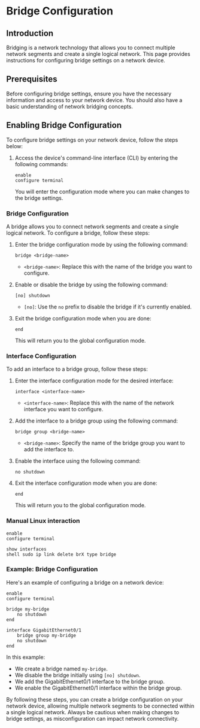
# Bridge Configuration

## Introduction

Bridging is a network technology that allows you to connect multiple network segments and create a single logical network. This page provides instructions for configuring bridge settings on a network device.

## Prerequisites

Before configuring bridge settings, ensure you have the necessary information and access to your network device. You should also have a basic understanding of network bridging concepts.

## Enabling Bridge Configuration

To configure bridge settings on your network device, follow the steps below:

1. Access the device's command-line interface (CLI) by entering the following commands:

   ```shell
   enable
   configure terminal
   ```

   You will enter the configuration mode where you can make changes to the bridge settings.
### Bridge Configuration

A bridge allows you to connect network segments and create a single logical network. To configure a bridge, follow these steps:

1. Enter the bridge configuration mode by using the following command:

   ```shell
   bridge <bridge-name>
   ```

   - `<bridge-name>`: Replace this with the name of the bridge you want to configure.

2. Enable or disable the bridge by using the following command:

   ```shell
   [no] shutdown
   ```

   - `[no]`: Use the `no` prefix to disable the bridge if it's currently enabled.

3. Exit the bridge configuration mode when you are done:

   ```shell
   end
   ```

   This will return you to the global configuration mode.

### Interface Configuration

To add an interface to a bridge group, follow these steps:

1. Enter the interface configuration mode for the desired interface:

   ```shell
   interface <interface-name>
   ```

   - `<interface-name>`: Replace this with the name of the network interface you want to configure.

2. Add the interface to a bridge group using the following command:

   ```shell
   bridge group <bridge-name>
   ```

   - `<bridge-name>`: Specify the name of the bridge group you want to add the interface to.

3. Enable the interface using the following command:

   ```shell
   no shutdown
   ```

4. Exit the interface configuration mode when you are done:

   ```shell
   end
   ```

   This will return you to the global configuration mode.

### Manual Linux interaction

```shell
enable
configure terminal

show interfaces
shell sudo ip link delete brX type bridge

```

### Example: Bridge Configuration

Here's an example of configuring a bridge on a network device:

```shell
enable
configure terminal

bridge my-bridge
    no shutdown
end

interface GigabitEthernet0/1
    bridge group my-bridge
    no shutdown
end
```

In this example:

- We create a bridge named `my-bridge`.
- We disable the bridge initially using `[no] shutdown`.
- We add the GigabitEthernet0/1 interface to the bridge group.
- We enable the GigabitEthernet0/1 interface within the bridge group.

By following these steps, you can create a bridge configuration on your network device, allowing multiple network segments to be connected within a single logical network. Always be cautious when making changes to bridge settings, as misconfiguration can impact network connectivity.